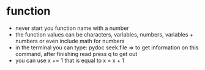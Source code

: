 # function
- never start you function name with a number
- the function values can be characters, variables, numbers, variables + numbers or even include math for numbers
- in the terminal you can type: pydoc seek.file => to get information on this command, after finishing read press q to get out
- you can use x += 1 that is equal to x = x + 1

